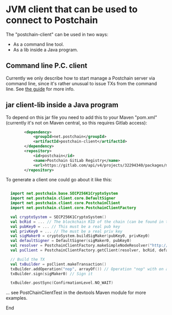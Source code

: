 # JVM client that can be used to connect to Postchain

The "postchain-client" can be used in two ways:

- As a command line tool.
- As a lib inside a Java program.

## Command line P.C. client

Currently we only describe how to start manage a Postchain server via command line, since it's rather unusual to issue 
TXs from the command line. See [the guide](https://gitlab.com/chromaway/postchain/-/wikis/QuickGuide) for more info.

## jar client-lib inside a Java program

To depend on this jar file you need to add this to your Maven "pom.xml" (currently it's not on Maven central, so this 
requires Gitlab access):

```xml
        <dependency>
            <groupId>net.postchain</groupId>
            <artifactId>postchain-client</artifactId>
        </dependency>
        <repository>
            <id>postchain</id>
            <name>Postchain GitLab Registry</name>
            <url>https://gitlab.com/api/v4/projects/32294340/packages/maven</url>
        </repository>
```

To generate a client one could go about it like this:

```kotlin

  import net.postchain.base.SECP256K1CryptoSystem
  import net.postchain.client.core.DefaultSigner
  import net.postchain.client.core.PostchainClient
  import net.postchain.client.core.PostchainClientFactory

  val cryptoSystem = SECP256K1CryptoSystem()
  val bcRid = ... // The blockchain RID of the chain (can be found in the logs when P.C. server starts) 
  val pubKey0 = ... // This must be a real pub key
  val privKey0 = ... // The must be a real priv key
  val sigMaker0 = cryptoSystem.buildSigMaker(pubKey0, privKey0)
  val defaultSigner = DefaultSigner(sigMaker0, pubKey0)
  val resolver = PostchainClientFactory.makeSimpleNodeResolver("http://127.0.0.1:${nodes[0].getRestApiHttpPort()}")
  val psClient = PostchainClientFactory.getClient(resolver, bcRid, defaultSigner)

  // Build the TX 
  val txBuilder = psClient.makeTransaction()
  txBuilder.addOperation("nop", arrayOf()) // Operation "nop" with on arguments
  txBuilder.sign(sigMaker0) // Sign it

  txBuilder.postSync(ConfirmationLevel.NO_WAIT)
```
... see PostChainClientTest in the devtools Maven module for more examples. 


End

